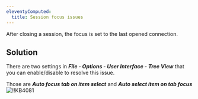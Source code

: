 ```yaml
---
eleventyComputed:
  title: Session focus issues
---
```

After closing a session, the focus is set to the last opened connection.
## Solution
There are two settings in ***File - Options - User Interface - Tree View*** that you can enable/disable to resolve this issue.  

Those are ***Auto focus tab on item select*** and ***Auto select item on tab focus*** 
![!!KB4081](https://webdevolutions.azureedge.net/docs/en/kb/KB4081.png)
